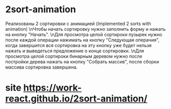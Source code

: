 # 2sort-animation
Реализованы 2 сортировки с анимацией
(Implemented 2 sorts with animation)
\nЧтобы начать сортировку нужно заполнить форму и нажать на кнопку "Начать".
\nДля просмотра целой сортироки пузырек нужно после каждой операции нажимать на кнопку "Следующая операчия", когда завершится вся сортировка на эту кнопку уже будет нельзя нажать и выведеться предложение о конце сортировки.
\nДля просмотра целой сортироки бинарным деревом нужно после постройки дерева нажать на кнопку "Собрать массив", после сборки массива сортировка завершена.
# site https://work-react.github.io/2sort-animation/

